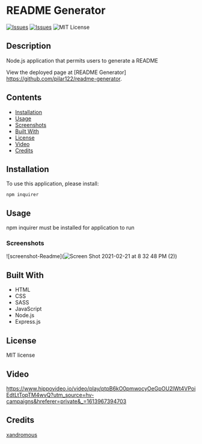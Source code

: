 # README Generator
[![Issues](https://img.shields.io/github/issues/pilar122/readme-generator)](https://github.com/pilar122/readme-generator/issues) [![Issues](https://img.shields.io/github/contributors/pilar122/readme-generator)](https://github.com/pilar122/readme-generator/graphs/contributors) ![MIT License](https://img.shields.io/badge/license-MIT-blue)

## Description
Node.js application that permits users to generate a README
            
View the deployed page at [README Generator] https://github.com/pilar122/readme-generator.
## Contents
* [Installation](#installation)
* [Usage](#usage)
* [Screenshots](#screenshots)
* [Built With](#built-with)
* [License](#license)
* [Video](#video)
* [Credits](#credits)

## Installation
To use this application, please install: 
```
npm inquirer
```
    
## Usage
npm inquirer must be installed for application to run 
    
### Screenshots
![screenshot-Readme](![Screen Shot 2021-02-21 at 8 32 48 PM (2)](https://user-images.githubusercontent.com/71223784/108654472-fa13b500-7485-11eb-9177-8d2249bafb07.png))

## Built With

* HTML
* CSS
* SASS
* JavaScript
* Node.js
* Express.js
    
## License
MIT license
    
## Video
https://www.hippovideo.io/video/play/ptpB6kO0pmwocyOeGpOU2lWt4VPoiEdtLtTopTM4wvQ?utm_source=hv-campaigns&hreferer=private&_=1613967394703
    
## Credits
[xandromous](https://github.com/coding-boot-camp/potential-enigma)

    
